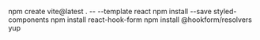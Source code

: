npm create vite@latest . -- --template react
npm install --save styled-components
npm install react-hook-form
npm install @hookform/resolvers yup
